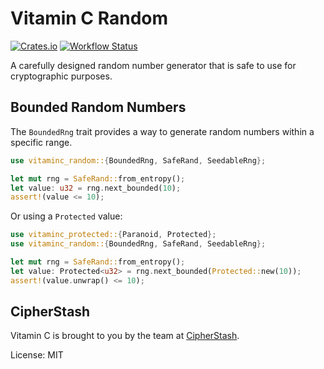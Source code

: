 # Vitamin C Random

[![Crates.io](https://img.shields.io/crates/v/vitaminc-random.svg)](https://crates.io/crates/vitaminc-random)
[![Workflow Status](https://github.com/cipherstash/vitaminc/workflows/main/badge.svg)](https://github.com/cipherstash/vitaminc/actions?query=workflow%3A%22main%22)

A carefully designed random number generator that is safe to use for cryptographic purposes.

## Bounded Random Numbers

The `BoundedRng` trait provides a way to generate random numbers within a specific range.

```rust
use vitaminc_random::{BoundedRng, SafeRand, SeedableRng};

let mut rng = SafeRand::from_entropy();
let value: u32 = rng.next_bounded(10);
assert!(value <= 10);
```

Or using a `Protected` value:

```rust
use vitaminc_protected::{Paranoid, Protected};
use vitaminc_random::{BoundedRng, SafeRand, SeedableRng};

let mut rng = SafeRand::from_entropy();
let value: Protected<u32> = rng.next_bounded(Protected::new(10));
assert!(value.unwrap() <= 10);
```

## CipherStash

Vitamin C is brought to you by the team at [CipherStash](https://cipherstash.com).

License: MIT
